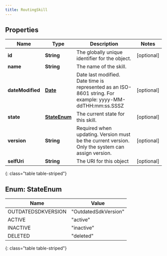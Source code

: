 ```yaml
---
title: RoutingSkill
---
```


## Properties

| Name | Type | Description | Notes |
| ------------ | ------------- | ------------- | ------------- |
| **id** | **String** | The globally unique identifier for the object. |  [optional] |
| **name** | **String** | The name of the skill. |  |
| **dateModified** | [**Date**](Date.html) | Date last modified. Date time is represented as an ISO-8601 string. For example: yyyy-MM-ddTHH:mm:ss.SSSZ |  [optional] |
| **state** | [**StateEnum**](#StateEnum) | The current state for this skill. |  [optional] |
| **version** | **String** | Required when updating. Version must be the current version. Only the system can assign version. |  [optional] |
| **selfUri** | **String** | The URI for this object |  [optional] |
{: class="table table-striped"}


<a name="StateEnum"></a>

## Enum: StateEnum

| Name | Value |
| ---- | ----- |
| OUTDATEDSDKVERSION | &quot;OutdatedSdkVersion&quot; |
| ACTIVE | &quot;active&quot; |
| INACTIVE | &quot;inactive&quot; |
| DELETED | &quot;deleted&quot; |
{: class="table table-striped"}



